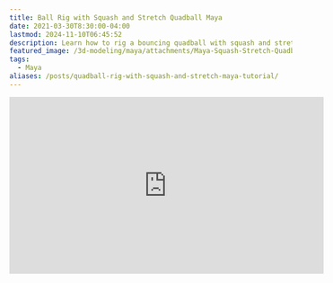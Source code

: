 ```yaml
---
title: Ball Rig with Squash and Stretch Quadball Maya
date: 2021-03-30T8:30:00-04:00
lastmod: 2024-11-10T06:45:52
description: Learn how to rig a bouncing quadball with squash and stretch in Autodesk Maya
featured_image: /3d-modeling/maya/attachments/Maya-Squash-Stretch-Quadball-Rig.jpg
tags:
  - Maya
aliases: /posts/quadball-rig-with-squash-and-stretch-maya-tutorial/
---
```


<div class="iframe-16-9-container">
<iframe class="youTubeIframe" width="560" height="315" src="https://www.youtube.com/embed/fzgNk7WGKV30?rel=0" title="YouTube video player" frameborder="0" allow="accelerometer; autoplay; clipboard-write; encrypted-media; gyroscope; picture-in-picture; web-share" allowfullscreen></iframe>
</div>
